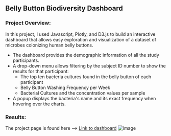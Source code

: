 ## Belly Button Biodiversity Dashboard
### Project Overview: 
In this project, I used Javascript, Plotly, and D3.js to build an interactive dashboard that allows easy exploration and visualization of a dataset of microbes colonizing human belly buttons. 
- The dashboard provides the demographic information of all the study participants. 
- A drop-down menu allows filtering by the subject ID number to show the results for that participant:
  - The top ten bacteria cultures found in the belly button of each participant
  - Belly Button Washing Frequency per Week
  - Bacterial Cultures and the concentration values per sample
- A popup displays the bacteria's name and its exact frequency when hovering over the charts.

### Results:
The project page is found here --> [Link to dashboard](https://l-hmd.github.io/BellyButton_Biodiversity_Plotly/)
![image](https://user-images.githubusercontent.com/100629325/191085083-3b331bb2-c4f4-43de-b6ec-5f9587ab11e3.png)
